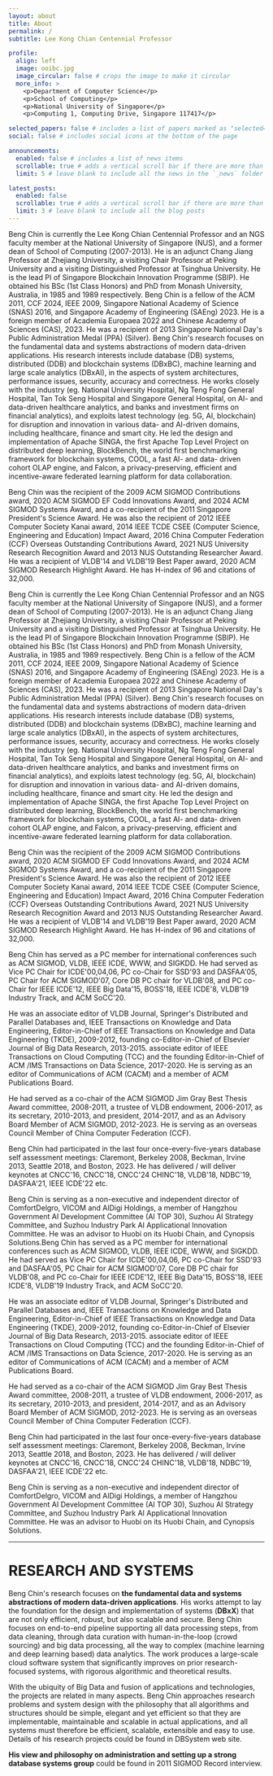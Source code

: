 ```yaml
---
layout: about
title: About
permalink: /
subtitle: Lee Kong Chian Centennial Professor

profile:
  align: left
  image: ooibc.jpg
  image_circular: false # crops the image to make it circular
  more_info: >
    <p>Department of Computer Science</p>
    <p>School of Computing</p>
    <p>National University of Singapore</p>
    <p>Computing 1, Computing Drive, Singapore 117417</p>

selected_papers: false # includes a list of papers marked as "selected={true}"
social: false # includes social icons at the bottom of the page

announcements:
  enabled: false # includes a list of news items
  scrollable: true # adds a vertical scroll bar if there are more than 3 news items
  limit: 5 # leave blank to include all the news in the `_news` folder

latest_posts:
  enabled: false
  scrollable: true # adds a vertical scroll bar if there are more than 3 new posts items
  limit: 3 # leave blank to include all the blog posts
---
```


Beng Chin is currently the Lee Kong Chian Centennial Professor and an NGS faculty member at the National University of Singapore (NUS), and a former dean of School of Computing (2007-2013). He is an adjunct Chang Jiang Professor at Zhejiang University, a visiting Chair Professor at Peking University and a visiting Distinguished Professor at Tsinghua University. He is the lead PI of Singapore Blockchain Innovation Programme (SBIP). He obtained his BSc (1st Class Honors) and PhD from Monash University, Australia, in 1985 and 1989 respectively. Beng Chin is a fellow of the ACM 2011, CCF 2024, IEEE 2009, Singapore National Academy of Science (SNAS) 2016, and Singapore Academy of Engineering (SAEng) 2023. He is a foreign member of Academia Europaea 2022 and Chinese Academy of Sciences (CAS), 2023. He was a recipient of 2013 Singapore National Day's Public Administration Medal (PPA) (Silver).
Beng Chin's research focuses on the fundamental data and systems abstractions of modern data-driven applications. His research interests include database (DB) systems, distributed (DDB) and blockchain systems (DBxBC), machine learning and large scale analytics (DBxAI), in the aspects of system architectures, performance issues, security, accuracy and correctness. He works closely with the industry (eg. National University Hospital, Ng Teng Fong General Hospital, Tan Tok Seng Hospital and Singapore General Hospital, on AI- and data-driven healthcare analytics, and banks and investment firms on financial analytics), and exploits latest technology (eg. 5G, AI, blockchain) for disruption and innovation in various data- and AI-driven domains, including healthcare, finance and smart city. He led the design and implementation of Apache SINGA, the first Apache Top Level Project on distributed deep learning, BlockBench, the world first benchmarking framework for blockchain systems, COOL, a fast AI- and data- driven cohort OLAP engine, and Falcon, a privacy-preserving, efficient and incentive-aware federated learning platform for data collaboration.

Beng Chin was the recipient of the 2009 ACM SIGMOD Contributions award, 2020 ACM SIGMOD EF Codd Innovations Award, and 2024 ACM SIGMOD Systems Award, and a co-recipient of the 2011 Singapore President's Science Award. He was also the recipient of 2012 IEEE Computer Society Kanai award, 2014 IEEE TCDE CSEE (Computer Science, Engineering and Education) Impact Award, 2016 China Computer Federation (CCF) Overseas Outstanding Contributions Award, 2021 NUS University Research Recognition Award and 2013 NUS Outstanding Researcher Award. He was a recipient of VLDB'14 and VLDB'19 Best Paper award, 2020 ACM SIGMOD Research Highlight Award. He has H-index of 96 and citations of 32,000.

Beng Chin is currently the Lee Kong Chian Centennial Professor and an NGS faculty member at the National University of Singapore (NUS), and a former dean of School of Computing (2007-2013). He is an adjunct Chang Jiang Professor at Zhejiang University, a visiting Chair Professor at Peking University and a visiting Distinguished Professor at Tsinghua University. He is the lead PI of Singapore Blockchain Innovation Programme (SBIP). He obtained his BSc (1st Class Honors) and PhD from Monash University, Australia, in 1985 and 1989 respectively. Beng Chin is a fellow of the ACM 2011, CCF 2024, IEEE 2009, Singapore National Academy of Science (SNAS) 2016, and Singapore Academy of Engineering (SAEng) 2023. He is a foreign member of Academia Europaea 2022 and Chinese Academy of Sciences (CAS), 2023. He was a recipient of 2013 Singapore National Day's Public Administration Medal (PPA) (Silver).
Beng Chin's research focuses on the fundamental data and systems abstractions of modern data-driven applications. His research interests include database (DB) systems, distributed (DDB) and blockchain systems (DBxBC), machine learning and large scale analytics (DBxAI), in the aspects of system architectures, performance issues, security, accuracy and correctness. He works closely with the industry (eg. National University Hospital, Ng Teng Fong General Hospital, Tan Tok Seng Hospital and Singapore General Hospital, on AI- and data-driven healthcare analytics, and banks and investment firms on financial analytics), and exploits latest technology (eg. 5G, AI, blockchain) for disruption and innovation in various data- and AI-driven domains, including healthcare, finance and smart city. He led the design and implementation of Apache SINGA, the first Apache Top Level Project on distributed deep learning, BlockBench, the world first benchmarking framework for blockchain systems, COOL, a fast AI- and data- driven cohort OLAP engine, and Falcon, a privacy-preserving, efficient and incentive-aware federated learning platform for data collaboration.

Beng Chin was the recipient of the 2009 ACM SIGMOD Contributions award, 2020 ACM SIGMOD EF Codd Innovations Award, and 2024 ACM SIGMOD Systems Award, and a co-recipient of the 2011 Singapore President's Science Award. He was also the recipient of 2012 IEEE Computer Society Kanai award, 2014 IEEE TCDE CSEE (Computer Science, Engineering and Education) Impact Award, 2016 China Computer Federation (CCF) Overseas Outstanding Contributions Award, 2021 NUS University Research Recognition Award and 2013 NUS Outstanding Researcher Award. He was a recipient of VLDB'14 and VLDB'19 Best Paper award, 2020 ACM SIGMOD Research Highlight Award. He has H-index of 96 and citations of 32,000.

Beng Chin has served as a PC member for international conferences such as ACM SIGMOD, VLDB, IEEE ICDE, WWW, and SIGKDD. He had served as Vice PC Chair for ICDE'00,04,06, PC co-Chair for SSD'93 and DASFAA'05, PC Chair for ACM SIGMOD'07, Core DB PC chair for VLDB'08, and PC co-Chair for IEEE ICDE'12, IEEE Big Data'15, BOSS'18, IEEE ICDE'8, VLDB'19 Industry Track, and ACM SoCC'20.

He was an associate editor of VLDB Journal, Springer's Distributed and Parallel Databases and, IEEE Transactions on Knowledge and Data Engineering, Editor-in-Chief of IEEE Transactions on Knowledge and Data Engineering (TKDE), 2009-2012, founding co-Editor-in-Chief of Elsevier Journal of Big Data Research, 2013-2015. associate editor of IEEE Transactions on Cloud Computing (TCC) and the founding Editor-in-Chief of ACM /IMS Transactions on Data Science, 2017-2020. He is serving as an editor of Communications of ACM (CACM) and a member of ACM Publications Board.

He had served as a co-chair of the ACM SIGMOD Jim Gray Best Thesis Award committee, 2008-2011, a trustee of VLDB endowment, 2006-2017, as its secretary, 2010-2013, and president, 2014-2017, and as an Advisory Board Member of ACM SIGMOD, 2012-2023. He is serving as an overseas Council Member of China Computer Federation (CCF).

Beng Chin had participated in the last four once-every-five-years database self assessment meetings: Claremont, Berkeley 2008, Beckman, Irvine 2013, Seattle 2018, and Boston, 2023. He has delivered / will deliver keynotes at CNCC'16, CNCC'18, CNCC'24 CHINC'18, VLDB'18, NDBC'19, DASFAA'21, IEEE ICDE'22 etc.

Beng Chin is serving as a non-executive and independent director of ComfortDelgro, VICOM and AlDigi Holdings, a member of Hangzhou Government AI Development Committee (AI TOP 30), Suzhou AI Strategy Committee, and Suzhou Industry Park AI Applicational Innovation Committee. He was an advisor to Huobi on its Huobi Chain, and Cynopsis Solutions.Beng Chin has served as a PC member for international conferences such as ACM SIGMOD, VLDB, IEEE ICDE, WWW, and SIGKDD. He had served as Vice PC Chair for ICDE'00,04,06, PC co-Chair for SSD'93 and DASFAA'05, PC Chair for ACM SIGMOD'07, Core DB PC chair for VLDB'08, and PC co-Chair for IEEE ICDE'12, IEEE Big Data'15, BOSS'18, IEEE ICDE'8, VLDB'19 Industry Track, and ACM SoCC'20.

He was an associate editor of VLDB Journal, Springer's Distributed and Parallel Databases and, IEEE Transactions on Knowledge and Data Engineering, Editor-in-Chief of IEEE Transactions on Knowledge and Data Engineering (TKDE), 2009-2012, founding co-Editor-in-Chief of Elsevier Journal of Big Data Research, 2013-2015. associate editor of IEEE Transactions on Cloud Computing (TCC) and the founding Editor-in-Chief of ACM /IMS Transactions on Data Science, 2017-2020. He is serving as an editor of Communications of ACM (CACM) and a member of ACM Publications Board.

He had served as a co-chair of the ACM SIGMOD Jim Gray Best Thesis Award committee, 2008-2011, a trustee of VLDB endowment, 2006-2017, as its secretary, 2010-2013, and president, 2014-2017, and as an Advisory Board Member of ACM SIGMOD, 2012-2023. He is serving as an overseas Council Member of China Computer Federation (CCF).

Beng Chin had participated in the last four once-every-five-years database self assessment meetings: Claremont, Berkeley 2008, Beckman, Irvine 2013, Seattle 2018, and Boston, 2023. He has delivered / will deliver keynotes at CNCC'16, CNCC'18, CNCC'24 CHINC'18, VLDB'18, NDBC'19, DASFAA'21, IEEE ICDE'22 etc.

Beng Chin is serving as a non-executive and independent director of ComfortDelgro, VICOM and AlDigi Holdings, a member of Hangzhou Government AI Development Committee (AI TOP 30), Suzhou AI Strategy Committee, and Suzhou Industry Park AI Applicational Innovation Committee. He was an advisor to Huobi on its Huobi Chain, and Cynopsis Solutions.

-----------------------------------------

# RESEARCH AND SYSTEMS

Beng Chin's research focuses on **the fundamental data and systems abstractions of modern data-driven applications**. His works attempt to lay the foundation for the design and implementation of systems (**DBxX**) that are not only efficient, robust, but also scalable and secure. Beng Chin focuses on end-to-end pipeline supporting all data processing steps, from data cleaning, through data curation with human-in-the-loop (crowd sourcing) and big data processing, all the way to complex (machine learning and deep learning based) data analytics. The work produces a large-scale cloud software system that significantly improves on prior research-focused systems, with rigorous algorithmic and theoretical results.

With the ubiquity of Big Data and fusion of applications and technologies, the projects are related in many aspects. Beng Chin approaches research problems and system design with the philosophy that all algorithms and structures should be simple, elegant and yet efficient so that they are implementable, maintainable and scalable in actual applications, and all systems must therefore be efficient, scalable, extensible and easy to use. Details of his research projects could be found in DBSystem web site.

**His view and philosophy on administration and setting up a strong database systems group** could be found in 2011 SIGMOD Record interview.

